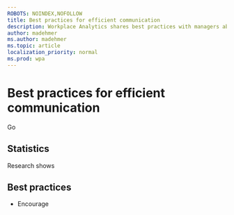 ```yaml
---
ROBOTS: NOINDEX,NOFOLLOW
title: Best practices for efficient communication
description: Workplace Analytics shares best practices with managers about communication with their teams
author: madehmer
ms.author: madehmer
ms.topic: article
localization_priority: normal 
ms.prod: wpa
---
```


# Best practices for efficient communication

Go

## Statistics

Research shows 

## Best practices

* Encourage